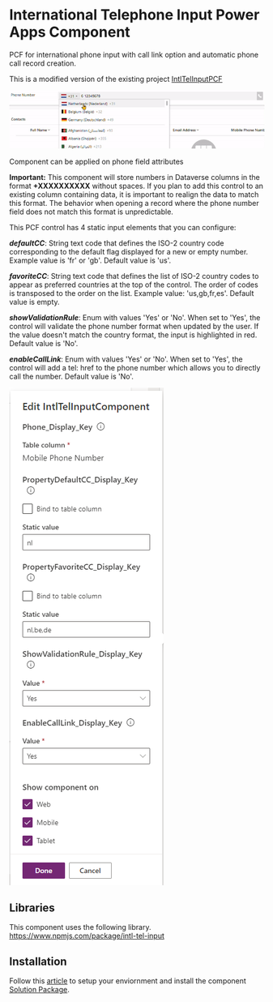 # International Telephone Input Power Apps Component
 PCF for international phone input with call link option and automatic phone call record creation.
 
 This is a modified version of the existing project <a href="https://github.com/rafaelbatista6/IntlTelInputPCF">IntlTelInputPCF</a>

 <img src="https://github.com/LynqdSolutions/IntTelInput_LYNQD/blob/main/images/preview.gif">

 Component can be applied on phone field attributes

**Important:** This component will store numbers in Dataverse columns in the format **+XXXXXXXXXX** without spaces. If you plan to add this control to an existing column containing data, it is important to realign the data to match this format. The behavior when opening a record where the phone number field does not match this format is unpredictable.


This PCF control has 4 static input elements that you can configure:

***defaultCC***: String text code that defines the ISO-2 country code corresponding to the default flag displayed for a new or empty number. Example value is 'fr' or 'gb'. Default value is 'us'.

***favoriteCC***: String text code that defines the list of ISO-2 country codes to appear as preferred countries at the top of the control. The order of codes is transposed to the order on the list. Example value: 'us,gb,fr,es'. Default value is empty.

***showValidationRule***: Enum with values 'Yes' or 'No'. When set to 'Yes', the control will validate the phone number format when updated by the user. If the value doesn't match the country format, the input is highlighted in red. Default value is 'No'.

***enableCallLink***: Enum with values 'Yes' or 'No'. When set to 'Yes', the control will add a tel: href to the phone number which allows you to directly call the number. Default value is 'No'.

<img src="https://github.com/LynqdSolutions/IntTelInput_LYNQD/blob/main/images/Screencapture.png">

## Libraries
This component uses the following library.
https://www.npmjs.com/package/intl-tel-input

## Installation
Follow this [article](https://docs.microsoft.com/en-us/powerapps/developer/component-framework/component-framework-for-canvas-apps) to setup your enviornment and install the component [Solution Package](https://github.com/LynqdSolutions/IntTelInput_LYNQD/blob/main/releases/IntlTelInpuSolutionUpdate.zip).
